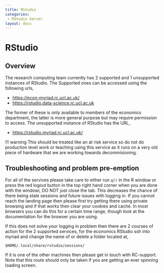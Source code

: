 ```yaml
---
title: RStudio
categories:
 - RStudio Server
layout: docs
---
```


# RStudio

## Overview

The research computing team currently has 2 supported and 1 unsupported instances of RStudio. The Supported ones can be accessed using the following urls,

 - https://econ-myriad.rc.ucl.ac.uk/
 - https://rstudio.data-science.rc.ucl.ac.uk

The former of these is only available to members of the economics department, the latter is more general purpose but may require permission to access. The unsupported instance of RStudio has the URL,

 - https://rstudio.myriad.rc.ucl.ac.uk/


!!! warning
	This should be treated like an at risk service so do not do production level work or teaching using this service as
	it runs on a very old piece of hardware that we are working towards decommisioning.

## Troubleshooting and problem pre-emption

For all of the servives please take care to either run `q()` in the R window or press the red logout button in the top right hand corner when you are done with the windowi, DO NOT just close the tab. This decreases the chance of there being stale sessions and future issues with logging in. If you cannot reach the landing page then please first try getting there using private browsing and if that works then clear your cookies and cache. In most browsers you can do this for a certain time range, though look at the documentation for the browser you are using.

If this does not solve your logging in problem then there are 2 courses of action for the 2 supported services, for the economics RStudio ssh into myriad and change the name of or delete a folder located at,

```
$HOME/.local/share/rstudio/sessions/
```

If it is one of the other machines then please get in touch with RC-support. Note that this route should only be taken if you are getting an ever spinning loading screen.


